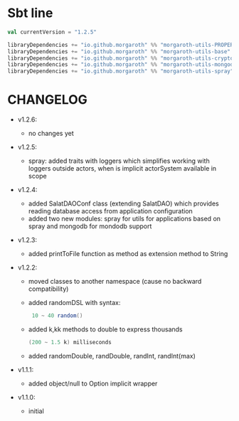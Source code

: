 # Sbt line

```scala
val currentVersion = "1.2.5"

libraryDependencies += "io.github.morgaroth" %% "morgaroth-utils-PROPER_NAME" % currentVersion
libraryDependencies += "io.github.morgaroth" %% "morgaroth-utils-base" % currentVersion
libraryDependencies += "io.github.morgaroth" %% "morgaroth-utils-crypto" % currentVersion
libraryDependencies += "io.github.morgaroth" %% "morgaroth-utils-mongodb" % currentVersion
libraryDependencies += "io.github.morgaroth" %% "morgaroth-utils-spray" % currentVersion
```


# CHANGELOG

* v1.2.6:

    * no changes yet

* v1.2.5:

    * spray: added traits with loggers which simplifies working with loggers outside actors, when is implicit actorSystem available in scope

* v1.2.4:

    * added SalatDAOConf class (extending SalatDAO) which provides reading database access from application configuration
    * added two new modules: spray for utils for applications based on spray and mongodb for mondodb support

* v1.2.3:
    
    * added printToFile function as method as extension method to String


* v1.2.2:
    
    * moved classes to another namespace (cause no backward compatibility)
    * added randomDSL with syntax:
    
        ```scala
         10 ~ 40 random()
         ```
    * added k,kk methods to double to express thousands
        
       ``` scala
       (200 ~ 1.5 k) milliseconds
       ```
       
    * added randomDouble, randDouble, randInt, randInt(max)

* v1.1.1:

    * added object/null to Option implicit wrapper

* v1.1.0:

    * initial

